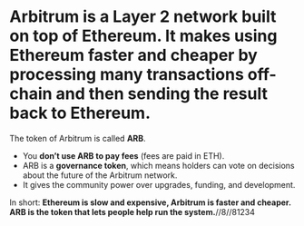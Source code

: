 # Arbitrum is a **Layer 2 network** built on top of Ethereum. It makes using Ethereum faster and cheaper by processing many transactions off-chain and then sending the result back to Ethereum.

The token of Arbitrum is called **ARB**.

* You **don’t use ARB to pay fees** (fees are paid in ETH).
* ARB is a **governance token**, which means holders can vote on decisions about the future of the Arbitrum network.
* It gives the community power over upgrades, funding, and development.

In short: **Ethereum is slow and expensive, Arbitrum is faster and cheaper. ARB is the token that lets people help run the system.**//8//81234




